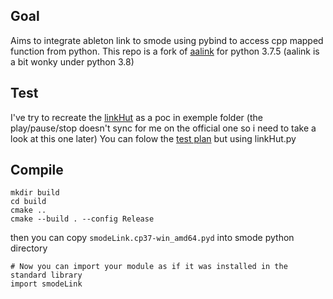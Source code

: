 
Goal
-------
Aims to integrate ableton link to smode using pybind to access cpp mapped function from python.
This repo is a fork of [aalink](https://github.com/artfwo/aalink) for python 3.7.5 (aalink is a bit wonky under python 3.8)

Test
-------
I've try to recreate the [linkHut](https://github.com/Ableton/link/blob/master/examples/linkhut/main.cpp) as a poc in exemple folder (the play/pause/stop doesn't sync for me on the official one so i need to take a look at this one later)
You can folow the [test plan](https://github.com/Ableton/link/blob/master/TEST-PLAN.md)  but using linkHut.py

Compile
-------
```
mkdir build
cd build
cmake ..
cmake --build . --config Release
```
then you can copy `smodeLink.cp37-win_amd64.pyd` into smode python directory
```
# Now you can import your module as if it was installed in the standard library
import smodeLink
```
